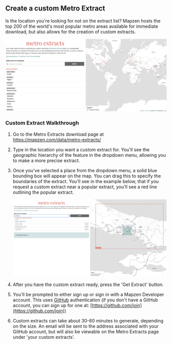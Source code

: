 ## Create a custom Metro Extract

Is the location you're looking for not on the extract list? Mapzen hosts the top 200 of the world's most popular metro areas available for immediate download, but also allows for the creation of custom extracts.

![Create a custom extract from map](./images/customextract.gif)

### Custom Extract Walkthrough

1. Go to the Metro Extracts download page at https://mapzen.com/data/metro-extracts/
2. Type in the location you want a custom extract for. You'll see the geographic hierarchy of the feature in the dropdown menu, allowing you to make a more precise extract.
3. Once you've selected a place from the dropdown menu, a solid blue bounding box will appear on the map. You can drag this to specify the boundaries of the extract. You'll see in the example below, that if you request a custom extract near a popular extract, you'll see a red line outlining the popular extract.

    ![Selecting a custom extract on the map](./images/customextract.png)

4. After you have the custom extract ready, press the 'Get Extract' button.
5. You'll be prompted to either sign up or sign in with a Mapzen Developer account. This uses [GitHub](https://www.github.com) authentication (if you don't have a GitHub account, you can sign up for one at: [https://github.com/join](https://github.com/join))
6. Custom extracts can take about 30-60 minutes to generate, depending on the size. An email will be sent to the address associated with your GitHub account, but will also be viewable on the Metro Extracts page under 'your custom extracts'.
